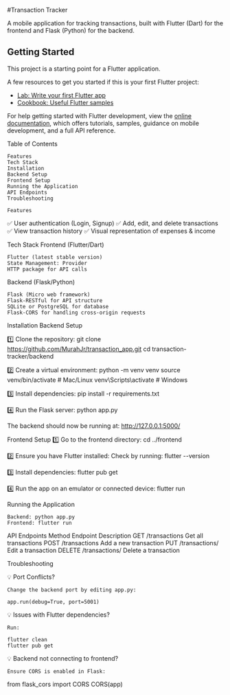 #Transaction Tracker

A mobile application for tracking transactions, built with Flutter (Dart) for the frontend and Flask (Python) for the backend.

## Getting Started

This project is a starting point for a Flutter application.

A few resources to get you started if this is your first Flutter project:

- [Lab: Write your first Flutter app](https://docs.flutter.dev/get-started/codelab)
- [Cookbook: Useful Flutter samples](https://docs.flutter.dev/cookbook)

For help getting started with Flutter development, view the
[online documentation](https://docs.flutter.dev/), which offers tutorials,
samples, guidance on mobile development, and a full API reference.


Table of Contents

    Features
    Tech Stack
    Installation
    Backend Setup
    Frontend Setup
    Running the Application
    API Endpoints
    Troubleshooting

    Features

✅ User authentication (Login, Signup)
✅ Add, edit, and delete transactions
✅ View transaction history
✅ Visual representation of expenses & income

Tech Stack
Frontend (Flutter/Dart)

    Flutter (latest stable version)
    State Management: Provider
    HTTP package for API calls

Backend (Flask/Python)

    Flask (Micro web framework)
    Flask-RESTful for API structure
    SQLite or PostgreSQL for database
    Flask-CORS for handling cross-origin requests

  Installation
Backend Setup

1️⃣ Clone the repository: 
git clone https://github.com/MurahJr/transaction_app.git
cd transaction-tracker/backend

2️⃣ Create a virtual environment:
python -m venv venv
source venv/bin/activate  # Mac/Linux
venv\Scripts\activate  # Windows

3️⃣ Install dependencies:
pip install -r requirements.txt

4️⃣ Run the Flask server:
python app.py

The backend should now be running at: http://127.0.0.1:5000/

Frontend Setup
1️⃣ Go to the frontend directory:
cd ../frontend

2️⃣ Ensure you have Flutter installed:
Check by running:
flutter --version

3️⃣ Install dependencies:
flutter pub get

4️⃣ Run the app on an emulator or connected device:
flutter run

Running the Application

    Backend: python app.py
    Frontend: flutter run

API Endpoints
Method	Endpoint	Description
GET	/transactions	Get all transactions
POST	/transactions	Add a new transaction
PUT	/transactions/<id>	Edit a transaction
DELETE	/transactions/<id>	Delete a transaction


Troubleshooting

💡 Port Conflicts?

    Change the backend port by editing app.py:

    app.run(debug=True, port=5001)

💡 Issues with Flutter dependencies?

    Run:

    flutter clean
    flutter pub get

💡 Backend not connecting to frontend?

    Ensure CORS is enabled in Flask:

from flask_cors import CORS
CORS(app)
